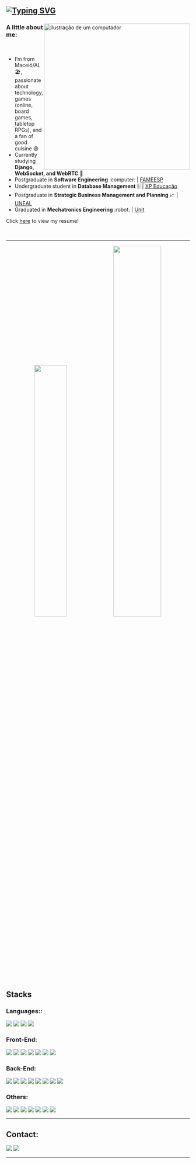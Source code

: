 ## [![Typing SVG](https://readme-typing-svg.demolab.com?font=Indie+Flower&size=40&pause=1000&color=00f&background=fff&vCenter=true&width=1200&height=60&lines=%F0%9F%91%8B+Hello,+My+name+is+Luiz+Filipe,+I+am+a+Software+Engineer)](https://git.io/typing-svg)
 
  <div>
	<img src="https://raw.githubusercontent.com/MicaelliMedeiros/micaellimedeiros/master/image/computer-illustration.png" alt="ilustração de um computador" min-width="400px" max-width="400px" width="400px" align="right">
    <h3>A little about me:</h3> 
	<br> 
	<ul> 	
		<li>I’m from Maceió/AL 🏖️, passionate about technology, games (online, board games, tabletop RPGs), and a fan of good cuisine 😆</li> 
		<li>Currently studying <strong>Django, WebSocket, and WebRTC</strong> 🌱</li> 
		<li>Postgraduate in <strong>Software Engineering</strong> :computer: | <a href="https://faculdademetropolitana.edu.br/">FAMEESP</a></li> 
		<li>Undergraduate student in <strong>Database Management</strong> 🗄️ | <a href="https://www.xpeducacao.com.br/?utm_source=google&utm_medium=cpc&utm_campaign=awareness_home_xpe&utm_term=29082022&utm_content=marcaxpe&gclid=Cj0KCQjw-fmZBhDtARIsAH6H8qhEMBIZzLxoSYn65MFUMYbEkcG63bIYj-YKTmCMCeX_ReR7LqpkmQ0aAhRUEALw_wcB">XP Educação</a></li> 
		<li>Postgraduate in <strong>Strategic Business Management and Planning</strong> 📈 | <a href="http://www.uneal.edu.br/">UNEAL</a></li> 
		<li>Graduated in <strong>Mechatronics Engineering</strong> :robot: | <a href="https://www.unit.br/">Unit</a></li> 
	</ul>
  </div>

Click [here](https://drive.google.com/file/d/1ZcPIxUQlnnAGc2-egup5MpP0KC7gvmZn/view?usp=sharing) to view my resume!

<br>
<hr>

<div align="center">
  <img width=42%  src="https://github-readme-stats.vercel.app/api/top-langs/?username=luizfilipelgs&layout=compact&langs_count=10&theme=github"/>
  <img width=51% src="http://github-profile-summary-cards.vercel.app/api/cards/productive-time?username=luizfilipelgs&theme=github&utcOffset=-3"/>
</div>

<br>

<h2>Stacks</h2>

<h3>Languages::</h3>
<div align="left" style="display: inline-block">
  	<img src="https://img.shields.io/badge/javascript-%23323330.svg?style=for-the-badge&logo=javascript&logoColor=%23F7DF1E" />
  	<img src="https://img.shields.io/badge/typescript-%23007ACC.svg?style=for-the-badge&logo=typescript&logoColor=white" />
  	<img src="https://img.shields.io/badge/python-3670A0?style=for-the-badge&logo=python&logoColor=ffdd54" />
	<img src="https://img.shields.io/badge/go-%2300ADD8.svg?style=for-the-badge&logo=go&logoColor=white" />
</div>

<h3>Front-End:</h3>
<div align="left" style="display: inline-block">
  <img src="https://img.shields.io/badge/react-%2320232a.svg?style=for-the-badge&logo=react&logoColor=%2361DAFB" />
  <img src="https://img.shields.io/badge/React%20Native-20232A?style=for-the-badge&logo=react&logoColor=61DAFB" />
  <img src="https://img.shields.io/badge/next.js-%23000000.svg?style=for-the-badge&logo=nextdotjs&logoColor=white" />
  <img src="https://img.shields.io/badge/redux-%23593d88.svg?style=for-the-badge&logo=redux&logoColor=white" />
  <img src="https://img.shields.io/badge/tailwindcss-%2338B2AC.svg?style=for-the-badge&logo=tailwind-css&logoColor=white" />
  <img src="https://img.shields.io/badge/MUI-%230081CB.svg?style=for-the-badge&logo=mui&logoColor=white" />
  <img src="https://img.shields.io/badge/styled--components-%23DB7093.svg?style=for-the-badge&logo=styled-components&logoColor=white" />
  <!-- <img src="https://img.shields.io/badge/figma-%23F24E1E.svg?style=for-the-badge&logo=figma&logoColor=white" /> -->
</div>

<h3>Back-End:</h3>
<div align="left" style="display: inline-block">
  <img src="https://img.shields.io/badge/node.js-6DA55F?style=for-the-badge&logo=node.js&logoColor=white" />
  <img src="https://img.shields.io/badge/express-%23404d59.svg?style=for-the-badge&logo=express&logoColor=%2361DAFB" />
	<img src="https://img.shields.io/badge/fastify-%23000000.svg?style=for-the-badge&logo=fastify&logoColor=white" />
	<img src="https://img.shields.io/badge/nestjs-%23E0234E.svg?style=for-the-badge&logo=nestjs&logoColor=white" />
	<img src="https://img.shields.io/badge/django-%23092E20.svg?style=for-the-badge&logo=django&logoColor=white" />
	<img src="https://img.shields.io/badge/fastapi-%23009688.svg?style=for-the-badge&logo=fastapi&logoColor=white" />
  <img src="https://img.shields.io/badge/sequelize-%2352B0E7.svg?style=for-the-badge&logo=sequelize&logoColor=white" />
  <img src="https://img.shields.io/badge/prisma-%232D3748.svg?style=for-the-badge&logo=prisma&logoColor=white" />
  <!-- <img src="https://img.shields.io/badge/firebase-%23FFCA28.svg?style=for-the-badge&logo=firebase&logoColor=black" /> -->
  
	

</div>

 <!--<h3>Databases:</h3>
<div align="left" style="display: inline-block">
  <img src="https://img.shields.io/badge/mysql-%2300f.svg?style=for-the-badge&logo=mysql&logoColor=white" />
  <img src="https://img.shields.io/badge/mongodb-%234ea94b.svg?style=for-the-badge&logo=mongodb&logoColor=white" />
  <img src="https://img.shields.io/badge/sqlite-%2307405e.svg?style=for-the-badge&logo=sqlite&logoColor=white" />
  <img src="https://img.shields.io/badge/postgresql-%23316192.svg?style=for-the-badge&logo=postgresql&logoColor=white" />
</div> -->

<h3>Others:</h3>
<div align="left" style="display: inline-block">
  <img src="https://img.shields.io/badge/git-%23F05033.svg?style=for-the-badge&logo=git&logoColor=white" />
  <img src="https://img.shields.io/badge/docker-%232496ED.svg?style=for-the-badge&logo=docker&logoColor=white" />
  <img src="https://img.shields.io/badge/jest-%23C21325.svg?style=for-the-badge&logo=jest&logoColor=white" />
  <img src="https://img.shields.io/badge/mocha-%238D6748.svg?style=for-the-badge&logo=mocha&logoColor=white" />
  <img src="https://img.shields.io/badge/pytest-%230A9EDC.svg?style=for-the-badge&logo=pytest&logoColor=white" />
  <img src="https://img.shields.io/badge/jira-%230A0FFF.svg?style=for-the-badge&logo=jira&logoColor=white" />
  <img src="https://img.shields.io/badge/eslint-%234B32C3.svg?style=for-the-badge&logo=eslint&logoColor=white" />
</div>
 <hr>
 
 ## Contact:
 
<div align="left" style="display: inline-block"> 
  <a href="https://mail.google.com/mail/?view=cm&fs=1&to=luizfilipelgs@gmail.com"><img src="https://img.shields.io/badge/Gmail-D14836?style=for-the-badge&logo=gmail&logoColor=white"/></a>
  <a href="https://www.linkedin.com/in/luizfilipelgs/"><img src="https://img.shields.io/badge/LinkedIn-0077B5?style=for-the-badge&logo=linkedin&logoColor=white"/></a> 
</div>
   <hr>
 

 <!-- ![Snake animation](https://github.com/luizfilipelgs/luizfilipelgs/blob/output/github-contribution-grid-snake.svg)
 </p> -->
